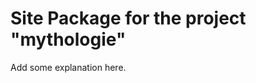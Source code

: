Site Package for the project "mythologie"
==============================================================

Add some explanation here.
